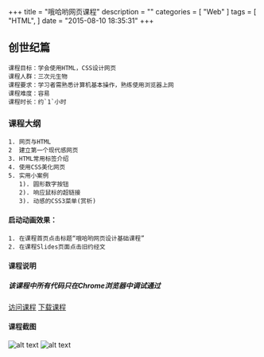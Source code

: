 +++
title = "哦哈哟网页课程"
description = ""
categories = [
    "Web"
]
tags = [
    "HTML",
]
date = "2015-08-10 18:35:31"
+++

## 创世纪篇
```
课程目标：学会使用HTML，CSS设计网页
课程人群：三次元生物
课程要求：学习者需熟悉计算机基本操作，熟练使用浏览器上网
课程难度：容易
课程时长：约`1`小时
```

### 课程大纲
```
1. 网页与HTML
2  建立第一个现代感网页
3. HTML常用标签介绍
4. 使用CSS美化网页
5. 实用小案例
   1). 圆形数字按钮
   2). 响应鼠标的超链接
   3). 动感的CSS3菜单(赏析)
```

#### 启动动画效果：
```
1. 在课程首页点击标题“哦哈哟网页设计基础课程”
2. 在课程Slides页面点击旧约经文
```

#### 课程说明
##### 该课程中所有代码只在Chrome浏览器中调试通过

[访问课程](http://igordonxiao.github.io/ohayoWebpage/src/index.html "")
[下载课程](https://github.com/igordonxiao/ohayoWebpage "")


#### 课程截图
![alt text](https://raw.githubusercontent.com/igordonxiao/ohayoWebpage/master/src/screenshot/9B3F8CDE-E239-4464-9B47-B3565110D139.png)
![alt text](https://raw.githubusercontent.com/igordonxiao/ohayoWebpage/master/src/screenshot/fdgsgdDFSdgww9098.png)